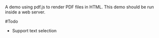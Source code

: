A demo using pdf.js to render PDF files in HTML. This demo should be run inside a web server.

#Todo
- Support text selection